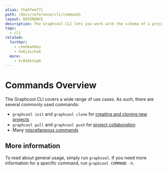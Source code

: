```yaml
---
alias: tha5feef7i
path: /docs/reference/cli/commands
layout: REFERENCE
description: The Graphcool CLI lets you work with the schema of a project. You can easily create a new project or update the schema of an existing one.
tags:
  - cli
related:
  further:
    - chohbah0eo
    - he6jaicha8
  more:
    - kr84dktnp0
---
```


# Commands Overview

The Graphcool CLI covers a wide range of use cases. As such, there are several commonly used commands:

* `graphcool init` and `graphcool clone` for [creating and cloning new projects](!alias-aetoh3vad6)
* `graphcool pull` and `graphcool push` for [project collaboration](!alias-gechieb9ae)
* Many [miscellaneous commands](!alias-air0eiph9p)

## More information

To read about general usage, simply run `graphcool`. If you need more information for a specific command, run `graphcool COMMAND -h`.
